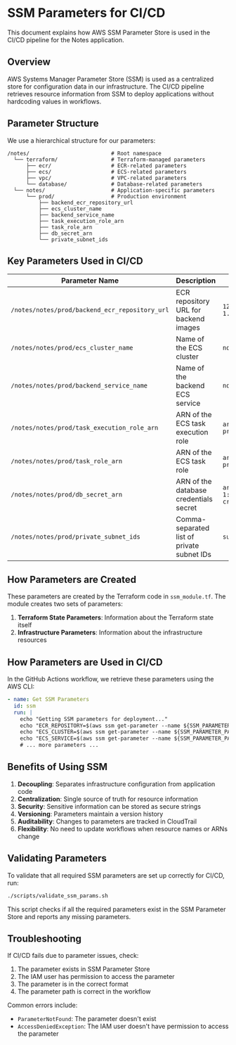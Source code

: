# SSM Parameters for CI/CD

This document explains how AWS SSM Parameter Store is used in the CI/CD pipeline for the Notes application.

## Overview

AWS Systems Manager Parameter Store (SSM) is used as a centralized store for configuration data in our infrastructure. The CI/CD pipeline retrieves resource information from SSM to deploy applications without hardcoding values in workflows.

## Parameter Structure

We use a hierarchical structure for our parameters:

```
/notes/                          # Root namespace
  └── terraform/                 # Terraform-managed parameters
      ├── ecr/                   # ECR-related parameters
      ├── ecs/                   # ECS-related parameters
      ├── vpc/                   # VPC-related parameters
      └── database/              # Database-related parameters
  └── notes/                     # Application-specific parameters
      └── prod/                  # Production environment
          ├── backend_ecr_repository_url
          ├── ecs_cluster_name
          ├── backend_service_name
          ├── task_execution_role_arn
          ├── task_role_arn
          ├── db_secret_arn
          └── private_subnet_ids
```

## Key Parameters Used in CI/CD

| Parameter Name | Description | Example Value |
|----------------|-------------|--------------|
| `/notes/notes/prod/backend_ecr_repository_url` | ECR repository URL for backend images | `123456789012.dkr.ecr.ap-south-1.amazonaws.com/notes-prod-backend` |
| `/notes/notes/prod/ecs_cluster_name` | Name of the ECS cluster | `notes-prod-cluster` |
| `/notes/notes/prod/backend_service_name` | Name of the backend ECS service | `notes-prod-backend-service` |
| `/notes/notes/prod/task_execution_role_arn` | ARN of the ECS task execution role | `arn:aws:iam::123456789012:role/notes-prod-task-execution-role` |
| `/notes/notes/prod/task_role_arn` | ARN of the ECS task role | `arn:aws:iam::123456789012:role/notes-prod-task-role` |
| `/notes/notes/prod/db_secret_arn` | ARN of the database credentials secret | `arn:aws:secretsmanager:ap-south-1:123456789012:secret:notes-prod-db-credentials` |
| `/notes/notes/prod/private_subnet_ids` | Comma-separated list of private subnet IDs | `subnet-abc123,subnet-def456` |

## How Parameters are Created

These parameters are created by the Terraform code in `ssm_module.tf`. The module creates two sets of parameters:
1. **Terraform State Parameters**: Information about the Terraform state itself
2. **Infrastructure Parameters**: Information about the infrastructure resources

## How Parameters are Used in CI/CD

In the GitHub Actions workflow, we retrieve these parameters using the AWS CLI:

```yaml
- name: Get SSM Parameters
  id: ssm
  run: |
    echo "Getting SSM parameters for deployment..."
    echo "ECR_REPOSITORY=$(aws ssm get-parameter --name ${SSM_PARAMETER_PATH}/backend_ecr_repository_url --query Parameter.Value --output text)" >> $GITHUB_ENV
    echo "ECS_CLUSTER=$(aws ssm get-parameter --name ${SSM_PARAMETER_PATH}/ecs_cluster_name --query Parameter.Value --output text)" >> $GITHUB_ENV
    echo "ECS_SERVICE=$(aws ssm get-parameter --name ${SSM_PARAMETER_PATH}/backend_service_name --query Parameter.Value --output text)" >> $GITHUB_ENV
    # ... more parameters ...
```

## Benefits of Using SSM

1. **Decoupling**: Separates infrastructure configuration from application code
2. **Centralization**: Single source of truth for resource information
3. **Security**: Sensitive information can be stored as secure strings
4. **Versioning**: Parameters maintain a version history
5. **Auditability**: Changes to parameters are tracked in CloudTrail
6. **Flexibility**: No need to update workflows when resource names or ARNs change

## Validating Parameters

To validate that all required SSM parameters are set up correctly for CI/CD, run:

```bash
./scripts/validate_ssm_params.sh
```

This script checks if all the required parameters exist in the SSM Parameter Store and reports any missing parameters.

## Troubleshooting

If CI/CD fails due to parameter issues, check:

1. The parameter exists in SSM Parameter Store
2. The IAM user has permission to access the parameter
3. The parameter is in the correct format
4. The parameter path is correct in the workflow

Common errors include:
- `ParameterNotFound`: The parameter doesn't exist
- `AccessDeniedException`: The IAM user doesn't have permission to access the parameter
